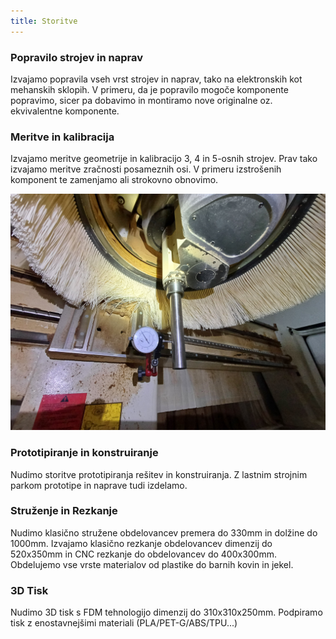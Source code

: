 ```yaml
---
title: Storitve
---
```


### Popravilo strojev in naprav

Izvajamo popravila vseh vrst strojev in naprav, tako na elektronskih kot mehanskih sklopih. V primeru, da je popravilo mogoče komponente popravimo, sicer pa dobavimo in montiramo nove originalne oz. ekvivalentne komponente. 

### Meritve in kalibracija

Izvajamo meritve geometrije in kalibracijo 3, 4 in 5-osnih strojev. Prav tako izvajamo meritve zračnosti posameznih osi. V primeru izstrošenih komponent te zamenjamo ali strokovno obnovimo.

![Meritev](/static/meritev.jpg)

### Prototipiranje in konstruiranje

Nudimo storitve prototipiranja rešitev in konstruiranja. Z lastnim strojnim parkom prototipe in naprave tudi izdelamo.

### Struženje in Rezkanje

Nudimo klasično stružene obdelovancev premera do 330mm in dolžine do 1000mm. Izvajamo klasično rezkanje obdelovancev dimenzij do 520x350mm in CNC rezkanje do obdelovancev do 400x300mm. Obdelujemo vse vrste materialov od plastike do barnih kovin in jekel. 

### 3D Tisk

Nudimo 3D tisk s FDM tehnologijo dimenzij do 310x310x250mm. Podpiramo tisk z enostavnejšimi materiali (PLA/PET-G/ABS/TPU...)
